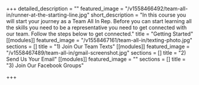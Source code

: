 +++
detailed_description = ""
featured_image = "/v1558466492/team-all-in/runner-at-the-starting-line.jpg"
short_description = "In this course you will start your journey as a Team All In Rep. Before you can start learning all the skills you need to be a representative you need to get connected with our team. Follow the steps below to get connected."
title = "Getting Started"
[[modules]]
featured_image = "/v1558467161/team-all-in/texting-photo.jpg"
sections = []
title = "1) Join Our Team Texts"
[[modules]]
featured_image = "/v1558467489/team-all-in/gmail-screenshot.jpg"
sections = []
title = "2) Send Us Your Email"
[[modules]]
featured_image = ""
sections = []
title = "3) Join Our Facebook Groups"

+++
